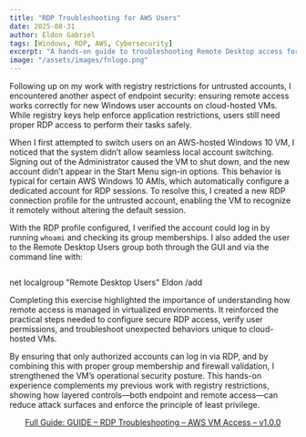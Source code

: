 ```yaml
---
title: "RDP Troubleshooting for AWS Users"
date: 2025-08-31
author: Eldon Gabriel
tags: [Windows, RDP, AWS, Cybersecurity]
excerpt: "A hands-on guide to troubleshooting Remote Desktop access for new user accounts on AWS-hosted Windows 10 VMs."
image: "/assets/images/fnlogo.png"
---
```


Following up on my work with registry restrictions for untrusted accounts, I encountered another aspect of endpoint security: ensuring remote access works correctly for new Windows user accounts on cloud-hosted VMs. While registry keys help enforce application restrictions, users still need proper RDP access to perform their tasks safely.  

When I first attempted to switch users on an AWS-hosted Windows 10 VM, I noticed that the system didn’t allow seamless local account switching. Signing out of the Administrator caused the VM to shut down, and the new account didn’t appear in the Start Menu sign-in options. This behavior is typical for certain AWS Windows 10 AMIs, which automatically configure a dedicated account for RDP sessions. To resolve this, I created a new RDP connection profile for the untrusted account, enabling the VM to recognize it remotely without altering the default session.  

With the RDP profile configured, I verified the account could log in by running `whoami` and checking its group memberships. I also added the user to the Remote Desktop Users group both through the GUI and via the command line with:  

> ```cmd
net localgroup "Remote Desktop Users" Eldon /add

Completing this exercise highlighted the importance of understanding how remote access is managed in virtualized environments. It reinforced the practical steps needed to configure secure RDP access, verify user permissions, and troubleshoot unexpected behaviors unique to cloud-hosted VMs.  

By ensuring that only authorized accounts can log in via RDP, and by combining this with proper group membership and firewall validation, I strengthened the VM’s operational security posture. This hands-on experience complements my previous work with registry restrictions, showing how layered controls—both endpoint and remote access—can reduce attack surfaces and enforce the principle of least privilege.  

<p align="center">
  <a href="https://github.com/EldonGabriel/eldongabriel.github.io/blob/main/assets/guides/GUIDE%20%E2%80%93%20Endpoint%20Security%20with%20the%20Windows%20Registry%20%E2%80%93%20v1.0.0.pdf" target="_blank">
    Full Guide: GUIDE – RDP Troubleshooting – AWS VM Access – v1.0.0
  </a>
</p>

